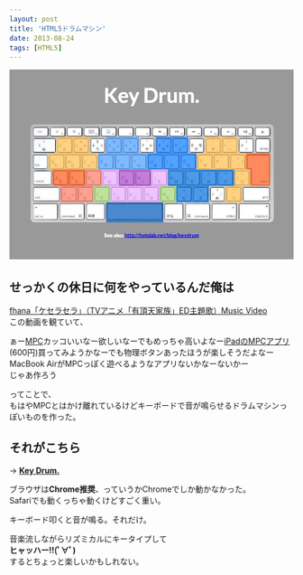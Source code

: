 ```yaml
---
layout: post
title: 'HTML5ドラムマシン'
date: 2013-08-24
tags: [HTML5]
---
```


![](/images/keydrum.jpg)

## せっかくの休日に何をやっているんだ俺は

[fhana「ケセラセラ」（TVアニメ「有頂天家族」ED主題歌）Music Video](http://youtu.be/lvHw9PqaQD0)  
この動画を観ていて、

ぁー[MPC](http://www.akai-pro.jp/products/mpcstudio/)カッコいいなー欲しいなーでもめっちゃ高いよなー[iPadのMPCアプリ](https://appsto.re/i6xr8N8)(600円)買ってみようかなーでも物理ボタンあったほうが楽しそうだよなーMacBook AirがMPCっぽく遊べるようなアプリないかなーないかー  
じゃあ作ろう

ってことで、  
もはやMPCとはかけ離れているけどキーボードで音が鳴らせるドラムマシンっぽいものを作った。

## それがこちら

→ **[Key Drum.](/page/keydrum)**

ブラウザは**Chrome推奨**、っていうかChromeでしか動かなかった。  
Safariでも動くっちゃ動くけどすごく重い。

キーボード叩くと音が鳴る。それだけ。

音楽流しながらリズミカルにキータイプして  
**ヒャッハー!!(ﾟ∀ﾟ)**  
するとちょっと楽しいかもしれない。
